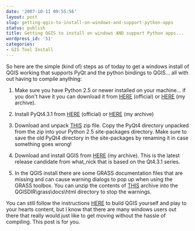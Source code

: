 ```yaml
---
date: '2007-10-11 09:55:56'
layout: post
slug: getting-qgis-to-install-on-windows-and-support-python-apps
status: publish
title: Getting QGIS to install on windows AND support Python apps...
wordpress_id: '51'
categories:
- GIS Tool Install
---
```


So here are the simple (kind of) steps as of today to get a windows install of QGIS working that supports PyQt and the python bindings to QGIS... all with out having to compile anything:

1) Make sure you have Python 2.5 or newer installed on your machine... if you don't have it you can download it from [HERE](http://www.python.org/ftp/python/2.5.1/python-2.5.1.msi) (official) or [HERE](http://media.reprojected.com/qgis_dev/dev_files/qt4.3.1_based/Python/python-2.5.1.msi) (my archive).

2) Install PyQt4.3.1 from [HERE](http://www.riverbankcomputing.com/Downloads/PyQt4/GPL/PyQt-Py2.5-gpl-4.3.1-1.exe) (official) or [HERE](http://media.reprojected.com/qgis_dev/dev_files/qt4.3.1_based/PyQt/PyQt-Py2.5-gpl-4.3.1-1.exe) (my archive)

3) Download and unpack [THIS](http://media.reprojected.com/qgis_dev/dev_files/qt4.3.1_based/PyQt/PyQt4.zip) zip file.  Copy the PyQt4 directory unpacked from the zip into your Python 2.5 site-packages directory.  Make sure to save the old PyQt4 directory in the site-packages by renaming it in case something goes wrong!

4) Download and install QGIS from [HERE](http://media.reprojected.com/qgis_dev/dev_files/qt4.3.1_based/QGIS/qgis_setup0.9.0.11_10_2007.exe) (my archive).  This is the latest release candidate from what_nick that is based on the Qt4.3.1 series.

5) In the QGIS install there are some GRASS documentation files that are missing and can cause warning dialogs to pop up when using the GRASS toolbox.  You can unzip the contents of [THIS](http://media.reprojected.com/qgis_dev/dev_files/qt4.3.1_based/QGIS/qgis0.9_grass_docs.zip) archive into the QGISDIR\grass\docs\html directory to stop the warnings.

You can still follow the instructions [HERE](http://wiki.qgis.org/qgiswiki/BuildingFromSource) to build QGIS yourself and play to your hearts content, but I know that there are many windows users out there that really would just like to get moving without the hassle of compiling.  This post is for you.

